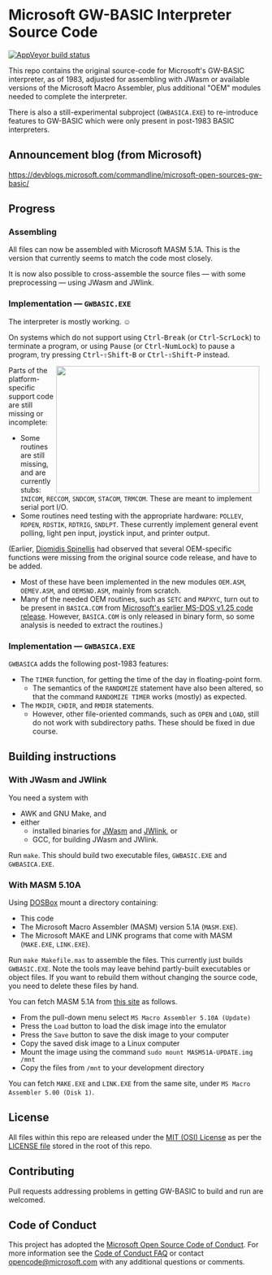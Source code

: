 # Microsoft GW-BASIC Interpreter Source Code

[![AppVeyor build status](https://ci.appveyor.com/api/projects/status/a0u2ebtona9n4rav/branch/tkchia/devel)](https://ci.appveyor.com/project/tkchia/gw-basic/branch/tkchia/devel)

This repo contains the original source-code for Microsoft's GW-BASIC interpreter, as of 1983,
adjusted for assembling with JWasm or available versions of the Microsoft Macro Assembler,
plus additional "OEM" modules needed to complete the interpreter.

There is also a still-experimental subproject (`GWBASICA.EXE`) to re-introduce features to
GW-BASIC which were only present in post-1983 BASIC interpreters.

## Announcement blog (from Microsoft)
https://devblogs.microsoft.com/commandline/microsoft-open-sources-gw-basic/

## Progress

### Assembling

All files can now be assembled with Microsoft MASM 5.1A.
This is the version that currently seems to match the code most closely.

It is now also possible to cross-assemble the source files ― with some
preprocessing ― using JWasm and JWlink.

### Implementation ― `GWBASIC.EXE`

The interpreter is mostly working. ☺

On systems which do not support
using <kbd>Ctrl</kbd>-<kbd>Break</kbd> (or <kbd>Ctrl</kbd>-<kbd>ScrLock</kbd>) to terminate a program,
or using <kbd>Pause</kbd> (or <kbd>Ctrl</kbd>-<kbd>NumLock</kbd>) to pause a program,
try pressing <kbd>Ctrl</kbd>-<kbd>⇧Shift</kbd>-<kbd>B</kbd> or
<kbd>Ctrl</kbd>-<kbd>⇧Shift</kbd>-<kbd>P</kbd> instead.

<img width="400" height="250" align="right" style="float: right; margin: 0 10px 0 0;" alt="" src="gwb-scn-scaled.png">

Parts of the platform-specific support code are still missing or incomplete:
  * Some routines are still missing, and are currently stubs: `INICOM`, `RECCOM`, `SNDCOM`, `STACOM`, `TRMCOM`.  These are meant to implement serial port I/O.
  * Some routines need testing with the appropriate hardware: `POLLEV`, `RDPEN`, `RDSTIK`, `RDTRIG`, `SNDLPT`.  These currently implement general event polling, light pen input, joystick input, and printer output.

(Earlier, [Diomidis Spinellis](https://github.com/dspinellis/GW-BASIC)
had observed that several OEM-specific functions were missing from the
original source code release, and have to be added.
  * Most of these have been implemented in the new modules `OEM.ASM`, `OEMEV.ASM`, and `OEMSND.ASM`, mainly from scratch.
  * Many of the needed OEM routines, such as `SETC` and `MAPXYC`, turn out to be present in `BASICA.COM` from [Microsoft's earlier MS-DOS v1.25 code release](https://github.com/microsoft/MS-DOS).  However, `BASICA.COM` is only released in binary form, so some analysis is needed to extract the routines.)

### Implementation ― `GWBASICA.EXE`

`GWBASICA` adds the following post-1983 features:
  * The `TIMER` function, for getting the time of the day in floating-point form.
    * The semantics of the `RANDOMIZE` statement have also been altered, so that the command `RANDOMIZE TIMER` works (mostly) as expected.
  * The `MKDIR`, `CHDIR`, and `RMDIR` statements.
    * However, other file-oriented commands, such as `OPEN` and `LOAD`, still do not work with subdirectory paths.  These should be fixed in due course.

## Building instructions

### With JWasm and JWlink

You need a system with
* AWK and GNU Make, and
* either
  * installed binaries for [JWasm](https://github.com/Baron-von-Riedesel/JWasm) and [JWlink](https://github.com/JWasm/JWlink), or
  * GCC, for building JWasm and JWlink.

Run `make`.  This should build two executable files, `GWBASIC.EXE` and `GWBASICA.EXE`.

### With MASM 5.10A

Using  [DOSBox](https://www.dosbox.com/) mount a directory containing:
* This code
* The Microsoft Macro Assembler (MASM) version 5.1A (`MASM.EXE`).
* The Microsoft MAKE and LINK programs that come with MASM (`MAKE.EXE`, `LINK.EXE`).

Run `make Makefile.mas` to assemble the files.
This currently just builds `GWBASIC.EXE`.
Note the tools may leave behind partly-built executables or object files.
If you want to rebuild them without changing the source code, you need
to delete these files by hand.

You can fetch MASM 5.1A from
[this site](https://www.pcjs.org/software/pcx86/lang/microsoft/masm/5.10x/) as follows.
* From the pull-down menu select `MS Macro Assembler 5.10A (Update)`
* Press the `Load` button to load the disk image into the emulator
* Press the `Save` button to save the disk image to your computer
* Copy  the saved disk image to a Linux computer
* Mount the image using the command `sudo mount MASM51A-UPDATE.img /mnt`
* Copy the files from `/mnt` to your development directory

You can fetch `MAKE.EXE` and `LINK.EXE` from the same site, under `MS Macro Assembler 5.00 (Disk 1)`.

## License

All files within this repo are released under the [MIT (OSI) License]( https://en.wikipedia.org/wiki/MIT_License) as per the [LICENSE file](https://github.com/Microsoft/GW-BASIC/blob/master/LICENSE) stored in the root of this repo.

## Contributing

Pull requests addressing problems in getting GW-BASIC to build and run
are welcomed.

## Code of Conduct

This project has adopted the [Microsoft Open Source Code of Conduct](https://opensource.microsoft.com/codeofconduct/).  For more information see the [Code of Conduct FAQ](https://opensource.microsoft.com/codeofconduct/faq/) or contact [opencode@microsoft.com](mailto:opencode@microsoft.com) with any additional questions or comments.
